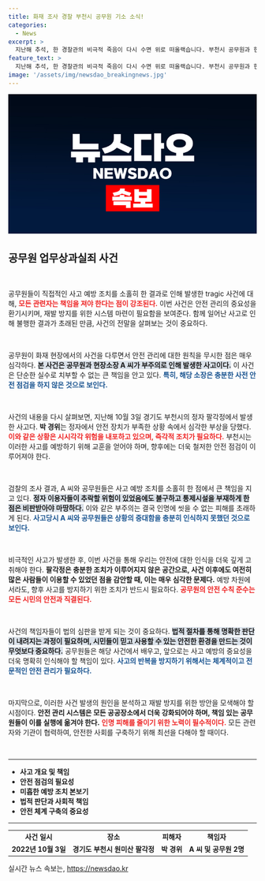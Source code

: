 ```yaml
---
title: 화재 조사 경찰 부천시 공무원 기소 소식!
categories:
  - News
excerpt: >
  지난해 추석, 한 경찰관의 비극적 죽음이 다시 수면 위로 떠올랙습니다. 부천시 공무원과 현장소장이 업무상 과실치사 혐의로 기소되는 가운데, 안전 조치 실패가 불러온 참사를 돌아봅니다.
feature_text: >
  지난해 추석, 한 경찰관의 비극적 죽음이 다시 수면 위로 떠올랙습니다. 부천시 공무원과 현장소장이 업무상 과실치사 혐의로 기소되는 가운데, 안전 조치 실패가 불러온 참사를 돌아봅니다.
image: '/assets/img/newsdao_breakingnews.jpg'
---
```


<p><img src="/assets/img/newsdao_breakingnews.jpg" alt="ranknews 속보" /></p>

<h2 data-ke-size="size26">공무원 업무상과실죄 사건</h2>

<p data-ke-size="size16">&nbsp;</p>

<p>공무원들이 직접적인 사고 예방 조치를 소홀히 한 결과로 인해 발생한 tragic 사건에 대해, <b><span style="color: #ee2323;">모든 관련자는 책임을 져야 한다는 점이 강조된다.</span></b> 이번 사건은 안전 관리의 중요성을 환기시키며, 재발 방지를 위한 시스템 마련이 필요함을 보여준다. 함께 일어난 사고로 인해 불행한 결과가 초래된 만큼, 사건의 전말을 살펴보는 것이 중요하다.</p>

<p data-ke-size="size16">&nbsp;</p>

<p>공무원이 화재 현장에서의 사건을 다루면서 안전 관리에 대한 원칙을 무시한 점은 매우 심각하다. <b><span style="background-color: #21538527;">본 사건은 공무원과 현장소장 A 씨가 부주의로 인해 발생한 사고이다.</span></b> 이 사건은 단순한 실수로 치부할 수 없는 큰 책임을 안고 있다. <b><span style="color: #1a5490;">특히, 해당 소장은 충분한 사전 안전 점검을 하지 않은 것으로 보인다.</span></b></p>

<p data-ke-size="size16">&nbsp;</p>

<p>사건의 내용을 다시 살펴보면, 지난해 10월 3일 경기도 부천시의 정자 팔각정에서 발생한 사고다. <b>박 경위</b>는 정자에서 안전 장치가 부족한 상황 속에서 심각한 부상을 당했다. <b><span style="color: #ee2323;">이와 같은 상황은 시시각각 위험을 내포하고 있으며, 즉각적 조치가 필요하다.</span></b> 부천시는 이러한 사고를 예방하기 위해 교훈을 얻어야 하며, 향후에는 더욱 철저한 안전 점검이 이루어져야 한다.</p>

<p data-ke-size="size16">&nbsp;</p>

<p>검찰의 조사 결과, A 씨와 공무원들은 사고 예방 조치를 소홀히 한 점에서 큰 책임을 지고 있다. <b><span style="background-color: #21538527;">정자 이용자들이 추락할 위험이 있었음에도 불구하고 통제시설을 부재하게 한 점은 비판받아야 마땅하다.</span></b> 이와 같은 부주의는 결국 인명에 씻을 수 없는 피해를 초래하게 된다. <b><span style="color: #1a5490;">사고당시 A 씨와 공무원들은 상황의 중대함을 충분히 인식하지 못했던 것으로 보인다.</span></b></p>

<p data-ke-size="size16">&nbsp;</p>

<p>비극적인 사고가 발생한 후, 이번 사건을 통해 우리는 안전에 대한 인식을 더욱 깊게 고취해야 한다. <b>팔각정은 충분한 조치가 이루어지지 않은 공간으로, 사건 이후에도 여전히 많은 사람들이 이용할 수 있었던 점을 감안할 때, 이는 매우 심각한 문제다.</b> 예방 차원에서라도, 향후 사고를 방지하기 위한 조치가 반드시 필요하다. <b><span style="color: #ee2323;">공무원의 안전 수칙 준수는 모든 시민의 안전과 직결된다.</span></b></p>

<p data-ke-size="size16">&nbsp;</p>

<p>사건의 책임자들이 법의 심판을 받게 되는 것이 중요하다. <b><span style="background-color: #21538527;">법적 절차를 통해 명확한 판단이 내려지는 과정이 필요하며, 시민들이 믿고 사용할 수 있는 안전한 환경을 만드는 것이 무엇보다 중요하다.</span></b> 공무원들은 해당 사건에서 배우고, 앞으로는 사고 예방의 중요성을 더욱 명확히 인식해야 할 책임이 있다. <b><span style="color: #1a5490;">사고의 반복을 방지하기 위해서는 체계적이고 전문적인 안전 관리가 필요하다.</span></b></p>

<p data-ke-size="size16">&nbsp;</p>

<p>마지막으로, 이러한 사건 발생의 원인을 분석하고 재발 방지를 위한 방안을 모색해야 할 시점이다. <b>안전 관리 시스템은 모든 공공장소에서 더욱 강화되어야 하며, 책임 있는 공무원들이 이를 실행에 옮겨야 한다.</b> <b><span style="color: #ee2323;">인명 피해를 줄이기 위한 노력이 필수적이다.</span></b> 모든 관련자와 기관이 협력하여, 안전한 사회를 구축하기 위해 최선을 다해야 할 때이다.</p>

<p data-ke-size="size16">&nbsp;</p>

<hr />

<ul>
<li><b>사고 개요 및 책임</b></li>
<li><b>안전 점검의 필요성</b></li>
<li><b>미흡한 예방 조치 본보기</b></li>
<li><b>법적 판단과 사회적 책임</b></li>
<li><b>안전 체계 구축의 중요성</b></li>
</ul>

<hr />

<table>
<tr>
<td style="text-align: center; height: 17px;"><b>사건 일시</b></td>
<td style="text-align: center; height: 17px;"><b>장소</b></td>
<td style="text-align: center; height: 17px;"><b>피해자</b></td>
<td style="text-align: center; height: 17px;"><b>책임자</b></td>
</tr>
<tr>
<td style="text-align: center; height: 17px;"><b>2022년 10월 3일</b></td>
<td style="text-align: center; height: 17px;"><b>경기도 부천시 원미산 팔각정</b></td>
<td style="text-align: center; height: 17px;"><b>박 경위</b></td>
<td style="text-align: center; height: 17px;"><b>A 씨 및 공무원 2명</b></td>
</tr>
</table>
실시간 뉴스 속보는, <a href="https://newsdao.kr" rel="dofollow">https://newsdao.kr</a>


